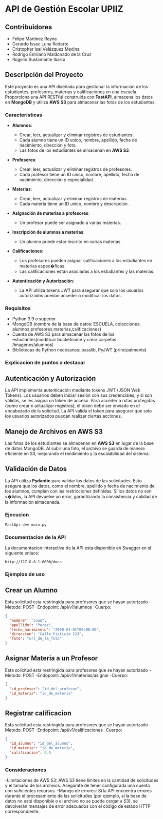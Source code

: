 
# API de Gestión Escolar UPIIZ

## Contribuidores
- Felipe Martínez Reyna
- Gerardo Issac Luna Rodarte
- Cristopher Isaí Velázquez Medina
- Rodrigo Emiliano Maldonado de la Cruz
- Rogelio Bustamante Ibarra

## Descripción del Proyecto

Este proyecto es una API diseñada para gestionar la informacion de los estudiantes, profesores, materias y calificaciones en una escuela. Proporciona una API RESTful construida con **FastAPI**, almacena los datos en **MongoDB** y utiliza **AWS S3** para almacenar las fotos de los estudiantes.

### Características
- **Alumnos**:
  - Crear, leer, actualizar y eliminar registros de estudiantes.
  - Cada alumno tiene un ID unico, nombre, apellido, fecha de nacimiento, dirección y foto.
  - Las fotos de los estudiantes se almacenan en **AWS S3**.

- **Profesores**:
  - Crear, leer, actualizar y eliminar registros de profesores.
  - Cada profesor tiene un ID unico, nombre, apellido, fecha de nacimiento, dirección y especialidad.

- **Materias**:
  - Crear, leer, actualizar y eliminar registros de materias.
  - Cada materia tiene un ID unico, nombre y descripcion.

- **Asignación de materias a profesores**:
  - Un profesor puede ser asignado a varias materias.

- **Inscripción de alumnos a materias**:
  - Un alumno puede estar inscrito en varias materias.

- **Calificaciones**:
  - Los profesores pueden asignar calificaciones a los estudiantes en materias espec�ficas.
  - Las calificaciones están asociadas a los estudiantes y las materias.

- **Autenticación y Autorización**:
  - La API utiliza tokens JWT para asegurar que solo los usuarios autorizados puedan acceder o modificar los datos.

### Requisitos
- Python 3.9 o superior
- MongoDB (nombre de la base de datos: ESCUELA, colecciones: alumnos,profesores,materias,calificaciones)
- Cuenta de AWS S3 para almacenar las fotos de los estudiantes(modificar bucketname y crear carpetas /imagenes/alumnos)
- Bibliotecas de Python necesarias: passlib, PyJWT (principalmente)

### Explicacion de puntos a destacar
## Autenticación y Autorización
La API implementa autenticación mediante tokens JWT (JSON Web Tokens). Los usuarios deben iniciar sesión con sus credenciales, 
y si son válidas, se les asigna un token de acceso. Para acceder a rutas protegidas (como crear o actualizar registros), 
el token debe ser enviado en el encabezado de la solicitud. La API valida el token para asegurar que solo los usuarios autorizados 
puedan realizar ciertas acciones.

## Manejo de Archivos en AWS S3
Las fotos de los estudiantes se almacenan en **AWS S3** en lugar de la base de datos MongoDB. Al subir una foto, el archivo 
se guarda de manera eficiente en S3, mejorando el rendimiento y la escalabilidad del sistema.

## Validación de Datos
La API utiliza **Pydantic** para validar los datos de las solicitudes. Esto asegura que los datos, como el nombre, apellido y 
fecha de nacimiento de los alumnos, cumplan con las restricciones definidas. Si los datos no son v�lidos, la API devuelve un error, 
garantizando la consistencia y calidad de la información almacenada.

### Ejecucion
```bash
FastApi dev main.py
```
### Documentacion de la API
La documentacion interactiva de la API esta disponible en Swagger en el siguiente enlace:
```arduino
http://127.0.0.1:8000/docs
```
### Ejemplos de uso
## Crear un Alumno
Esta solicitud esta restringida para profesores que se hayan autorizado
-Metodo: POST
-Endopoint: /api/v1/alumnos
-Cuerpo:
```json
{
  "nombre": "Juan",
  "apellido": "Perez",
  "fecha_nacimiento": "2000-01-01T00:00:00",
  "direccion": "Calle Ficticia 123",
  "foto": "url_de_la_foto"
}
```

## Asignar Materia a un Profesor
Esta solicitud esta restringida para profesores que se hayan autorizado
-Metodo: POST
-Endopoint: /api/v1/materias/asignar
-Cuerpo:
```json
{
  "id_profesor": "id_del_profesor",
  "id_materia": "id_de_materia"
}
```

## Registrar calificacion
Esta solicitud esta restringida para profesores que se hayan autorizado
-Metodo: POST
-Endopoint: /api/v1/calificaciones
-Cuerpo:
```json
{
  "id_alumno": "id_del_alumno",
  "id_materia": "id_de_materia",
  "calificacion": 8.5
}
```

### Consideraciones
-Limitaciones de AWS S3: AWS S3 tiene límites en la cantidad de solicitudes y el tamaño de los archivos. Asegúrate de tener configurada 
una cuenta con suficientes recursos.
-Manejo de errores: Si la API encuentra errores durante el procesamiento de las solicitudes (por ejemplo, si la base de datos
 no está disponible o el archivo no se puede cargar a S3), se devolverán mensajes de error adecuados con el código de estado HTTP correspondiente.


